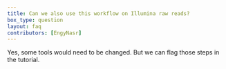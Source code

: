 ```yaml
---
title: Can we also use this workflow on Illumina raw reads?
box_type: question
layout: faq
contributors: [EngyNasr]
---
```


Yes, some tools would need to be changed. But we can flag those steps in the tutorial.


